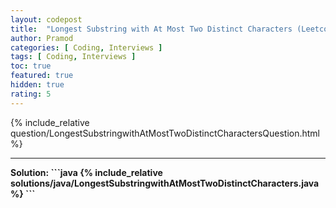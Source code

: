 ```yaml
---
layout: codepost
title:  "Longest Substring with At Most Two Distinct Characters (Leetcode 159) Solution - Top Google Interview Question"
author: Pramod
categories: [ Coding, Interviews ]
tags: [ Coding, Interviews ]
toc: true
featured: true
hidden: true
rating: 5
---
```


{% include_relative question/LongestSubstringwithAtMostTwoDistinctCharactersQuestion.html%}
<hr>
<b>Solution:<b>
```java
{% include_relative solutions/java/LongestSubstringwithAtMostTwoDistinctCharacters.java%}
```
